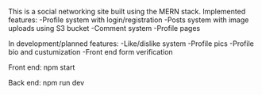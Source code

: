 
This is a social networking site built using the MERN stack. 
Implemented features:
-Profile system with login/registration
-Posts system with image uploads using S3 bucket
-Comment system
-Profile pages

In development/planned features:
-Like/dislike system
-Profile pics
-Profile bio and custumization
-Front end form verification

Front end:
npm start

Back end:
npm run dev
